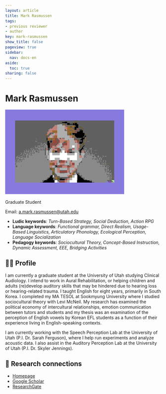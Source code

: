 ```yaml
---
layout: article
title: Mark Rasmussen
tags:
- previous reviewer
- author
key: mark-rasmussen
show_title: false
pageview: true
sidebar:
  nav: docs-en
aside:
  toc: true
sharing: false
---
```


# Mark Rasmussen

<div class="card">
  <div class="card__image">
    <img class="image" src="/assets/images/mark-r-petscii.png"/>
    <div class="overlay overlay--bottom">
      <p>Graduate Student</p>
    </div>
  </div>
</div>

Email: [a.mark.rasmussen@utah.edu](mailto:a.mark.rasmussen@utah.edu)

- **Ludic keywords**: *Turn-Based Strategy, Social Deduction, Action RPG*
- **Language keywords**: *Functional grammar, Direct Realism, Usage-Based Linguistics, Articulatory Phonology, Ecological Perception, Language Socialization*
- **Pedagogy keywords**: *Sociocultural Theory, Concept-Based Instruction, Dynamic Assessment, EEE, Bridging Activities*

<!--more-->

## 👨‍🏫 Profile

I am currently a graduate student at the University of Utah studying Clinical Audiology. I intend to work in Aural Rehabilitation, or helping children and adults (re)develop auditory skills that may be hindered due to hearing loss or hearing-related trauma. I taught English for eight years, primarily in South Korea. I completed my MA TESOL at Sookmyung University where I studied sociocultural theory with Levi McNeil. My research has examined the political economy of intercultural relationships, emotion communication between tutors and students and my thesis was an examination of the perception of English vowels by Korean EFL students as a function of their experience living in English-speaking contexts.

I am currently working with the Speech Perception Lab at the University of Utah (P.I. Dr. Sarah Ferguson), where I help run experiments and analyze acoustic data. I also assist in the Auditory Perception Lab at the University of Utah (P.I. Dr. Skyler Jennings).

## 🧪 Research connections

- [Homepage](https://markrass.wordpress.com)
- [Google Scholar](https://scholar.google.com/citations?user=4ar53aIAAAAJ&hl=en)
- [ResearchGate](https://www.researchgate.net/profile/Mark_Rasmussen3)